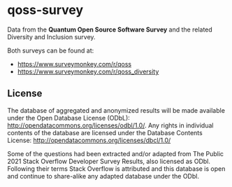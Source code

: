 # qoss-survey
Data from the **Quantum Open Source Software Survey** and the related Diversity and Inclusion survey. 

Both surveys can be found at:

- https://www.surveymonkey.com/r/qoss
- https://www.surveymonkey.com/r/qoss_diversity

## License
The database of aggregated and anonymized results will be made available under the Open Database License (ODbL): http://opendatacommons.org/licenses/odbl/1.0/. Any rights in individual contents of the database are licensed under the Database Contents License: http://opendatacommons.org/licenses/dbcl/1.0/

Some of the questions had been extracted and/or adapted from The Public 2021 Stack Overflow Developer Survey Results, also licensed as ODbl. Following their terms Stack Overflow is attributed and this database is open and continue to share-alike any adapted database under the ODbl.
